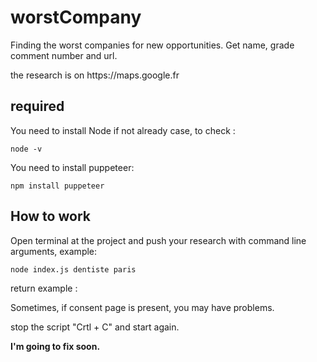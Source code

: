 # worstCompany

<p>Finding the worst companies for new opportunities. Get name, grade comment number and url.</p>
<p>the research is on https://maps.google.fr</p>

## required
<p>You need to install Node if not already case, to check :</p>

```shell
node -v
```
<p>You need to install puppeteer:</p>

```shell
npm install puppeteer
```
## How to work

<p>Open terminal at the project and push your research with command line arguments, example:</p> 

```shell
node index.js dentiste paris
```

<p>return example :</p>


<p>Sometimes, if consent page is present, you may have problems.</p>
<p>stop the script "Crtl + C" and start again.</p>
<p><strong>I'm going to fix soon.</strong><p> 



